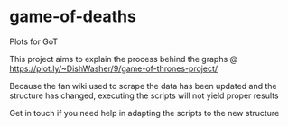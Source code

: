 # game-of-deaths
Plots for GoT

This project aims to explain the process behind the graphs @ https://plot.ly/~DishWasher/9/game-of-thrones-project/

Because the fan wiki used to scrape the data has been updated and the structure has changed, executing the scripts will not yield proper results

Get in touch if you need help in adapting the scripts to the new structure
